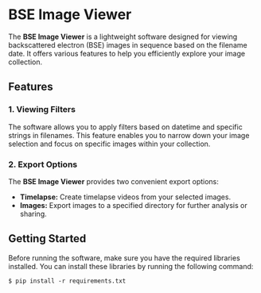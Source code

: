 # BSE Image Viewer

The **BSE Image Viewer** is a lightweight software designed for viewing backscattered electron (BSE) images in sequence based on the filename date. It offers various features to help you efficiently explore your image collection.

## Features

### 1. Viewing Filters

The software allows you to apply filters based on datetime and specific strings in filenames. This feature enables you to narrow down your image selection and focus on specific images within your collection.

### 2. Export Options

The **BSE Image Viewer** provides two convenient export options:

- **Timelapse:** Create timelapse videos from your selected images.
- **Images:** Export images to a specified directory for further analysis or sharing.

## Getting Started

Before running the software, make sure you have the required libraries installed. You can install these libraries by running the following command:

```shell
$ pip install -r requirements.txt

